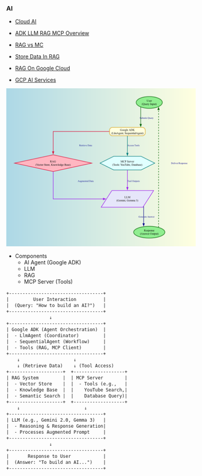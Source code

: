 ### AI

- [Cloud AI](Cloud_AI.md)
- [ADK LLM RAG MCP Overview](ADK_RAG_MCP_LLM_Overview.md)
- [RAG vs MC](RAG_vs_MCP.md)
- [Store Data In RAG](Store_Data_In_RAG.md)
- [RAG On Google Cloud](RAG_On_GCP.md)

- [GCP AI Services](GCP_AI_Services.md)

![Alt text](adk_fancy_diagram.png)

- Components
  - AI Agent (Google ADK)
  - LLM
  - RAG
  - MCP Server (Tools)

```
+-----------------------------------+
|         User Interaction          |
|  (Query: "How to build an AI?")   |
+-----------------------------------+
                ↓
+-----------------------------------+
| Google ADK (Agent Orchestration)  |
|  - LlmAgent (Coordinator)         |
|  - SequentialAgent (Workflow)     |
|  - Tools (RAG, MCP Client)        |
+-----------------------------------+
    ↓                    ↓
    ↓ (Retrieve Data)    ↓ (Tool Access)
+--------------------+  +-------------------+
| RAG System         |  | MCP Server        |
|  - Vector Store    |  |  - Tools (e.g.,   |
|  - Knowledge Base  |  |    YouTube Search,|
|  - Semantic Search |  |    Database Query)|
+--------------------+  +-------------------+
    ↓                        ↓
+-----------------------------------+
| LLM (e.g., Gemini 2.0, Gemma 3)   |
|  - Reasoning & Response Generation|
|  - Processes Augmented Prompt     |
+-----------------------------------+
                ↓
+-----------------------------------+
|       Response to User            |
|  (Answer: "To build an AI...")    |
+-----------------------------------+
```